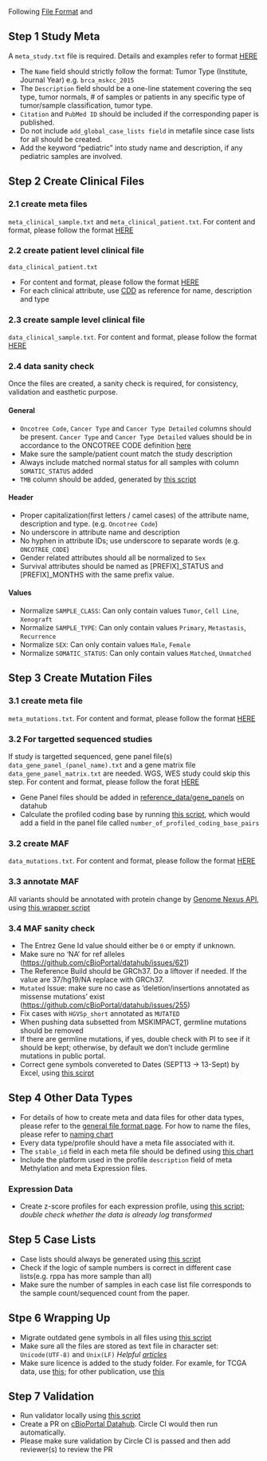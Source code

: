 Following [File Format](https://docs.cbioportal.org/5.1-data-loading/data-loading/file-formats) and 

## Step 1 Study Meta

A `meta_study.txt` file is required. Details and examples refer to format [HERE](https://docs.cbioportal.org/5.1-data-loading/data-loading/file-formats#meta-file)
- The `Name` field should strictly follow the format: Tumor Type (Institute, Journal Year) e.g. `brca_mskcc_2015`
- The `Description` field should be a one-line statement covering the seq type, tumor normals, # of samples or patients in any specific type of tumor/sample classification, tumor type.
- `Citation` and `PubMed ID` should be included if the corresponding paper is published.
- Do not include `add_global_case_lists field` in metafile since case lists for all should be created.
- Add the keyword “pediatric” into study name and description, if any pediatric samples are involved. 

## Step 2 Create Clinical Files

### 2.1 create meta files 
`meta_clinical_sample.txt` and `meta_clinical_patient.txt`. For content and format, please follow the format [HERE](https://docs.cbioportal.org/5.1-data-loading/data-loading/file-formats#meta-files)

### 2.2 create patient level clinical file 
`data_clinical_patient.txt`
- For content and format, please follow the format [HERE](https://docs.cbioportal.org/5.1-data-loading/data-loading/file-formats#clinical-patient-columns)
- For each clinical attribute, use [CDD](http://oncotree.mskcc.org/cdd/swagger-ui.html#!/clinical-data-dictionary-controller/getClinicalAttributeMetadataBySearchTermsUsingPOST) as reference for name, description and type

### 2.3 create sample level clinical file 
`data_clinical_sample.txt`. For content and format, please follow the format [HERE](https://docs.cbioportal.org/5.1-data-loading/data-loading/file-formats#clinical-sample-columns)

### 2.4 data sanity check
Once the files are created, a sanity check is required, for consistency, validation and easthetic purpose. 
#### General
   - `Oncotree Code`, `Cancer Type` and `Cancer Type Detailed` columns should be present. `Cancer Type` and `Cancer Type Detailed` values should be in accordance to the ONCOTREE CODE definition [here](http://oncotree.mskcc.org/#/home)
   - Make sure the sample/patient count match the study description
   - Always include matched normal status for all samples with column `SOMATIC_STATUS` added
   - `TMB` column should be added, generated by [this script](https://github.com/cBioPortal/datahub-study-curation-tools/tree/master/tmb/calculate_tmb)
#### Header
- Proper capitalization(first letters / camel cases) of the attribute name, description and type. (e.g. `Oncotree Code`) 
- No underscore in attribute name and description
- No hyphen in attribute IDs; use underscore to separate words (e.g. `ONCOTREE_CODE`)
- Gender related attributes should all be normalized to `Sex`
- Survival attributes should be named as [PREFIX]_STATUS and [PREFIX]_MONTHS with the same prefix value.
#### Values
- Normalize `SAMPLE_CLASS`: Can only contain values `Tumor`, `Cell Line`, `Xenograft`
- Normalize `SAMPLE_TYPE`: Can only contain values `Primary`, `Metastasis`, `Recurrence`
- Normalize `SEX`: Can only contain values `Male`, `Female`
- Normalize `SOMATIC_STATUS`: Can only contain values `Matched`, `Unmatched`

## Step 3 Create Mutation Files

### 3.1 create meta file
`meta_mutations.txt`. For content and format, please follow the format [HERE](https://docs.cbioportal.org/5.1-data-loading/data-loading/file-formats#meta-file-6)

### 3.2 For targetted sequenced studies
If study is targetted sequenced, gene panel file(s) `data_gene_panel_(panel_name).txt` and a gene matrix file `data_gene_panel_matrix.txt` are needed. WGS, WES study could skip this step. For content and format, please follow the forat [HERE](https://docs.cbioportal.org/5.1-data-loading/data-loading/file-formats#gene-panel-data)
- Gene Panel files should be added in [reference_data/gene_panels](https://github.com/cBioPortal/datahub/tree/master/reference_data/gene_panels) on datahub
- Calculate the profiled coding base by running [this script](https://github.com/cBioPortal/datahub-study-curation-tools/tree/master/tmb/calculate_number_of_profiled_coding_base_pairs), which would add a field in the panel file called `number_of_profiled_coding_base_pairs`

### 3.2 create MAF
`data_mutations.txt`. For content and format, please follow the format [HERE](https://docs.cbioportal.org/5.1-data-loading/data-loading/file-formats#data-file-5)

### 3.3 annotate MAF 
All variants should be annotated with protein change by [Genome Nexus API](https://www.genomenexus.org/swagger-ui.html), using [this wrapper script](https://github.com/cBioPortal/datahub-study-curation-tools/tree/master/GN-annotation-wrapper)

### 3.4 MAF sanity check
- The Entrez Gene Id value should either be `0` or empty if unknown.
- Make sure no ‘NA’ for ref alleles (https://github.com/cBioPortal/datahub/issues/621)
- The Reference Build should be GRCh37. Do a liftover if needed. If the value are 37/hg19/NA replace with GRCh37. 
- `Mutated` Issue: make sure no case as ‘deletion/insertions annotated as missense mutations’ exist (https://github.com/cBioPortal/datahub/issues/255)
- Fix cases with `HGVSp_short` annotated as `MUTATED`
- When pushing data subsetted from MSKIMPACT, germline mutations should be removed
- If there are germline mutations, if yes, double check with PI to see if it should be kept; otherwise, by default we don’t include germline mutations in public portal. 
- Correct gene symbols convereted to Dates (SEPT13 -> 13-Sept) by Excel, using [this scirpt](https://github.com/cBioPortal/datahub-study-curation-tools/tree/master/hugo-symbol-corrector)

## Step 4 Other Data Types
- For details of how to create meta and data files for other data types, please refer to the [general file format page](https://docs.cbioportal.org/5.1-data-loading/data-loading/file-formats). For how to name the files, please refer to [naming chart](https://github.com/cBioPortal/datahub/blob/master/docs/recommended_staging_filenames.md)
- Every data type/profile should have a meta file associated with it.
- The `stable_id` field in each meta file should be defined using [this chart](https://github.com/cBioPortal/datahub/blob/master/docs/recommended_staging_filenames.md)
- Include the platform used in the profile `description` field of meta Methylation and meta Expression files.

### Expression Data
- Create z-score profiles for each expression profile, using [this script](https://github.com/cBioPortal/datahub-study-curation-tools/tree/master/zscores/zscores_relative_allsamples); *double check whether the data is already log transformed* 

## Step 5 Case Lists
- Case lists should always be generated using [this script](https://github.com/cBioPortal/datahub-study-curation-tools/tree/master/generate-case-lists)
- Check if the logic of sample numbers is correct in different case lists(e.g. rppa has more sample than all)
- Make sure the number of samples in each case list file corresponds to the sample count/sequenced count from the paper.

## Stpe 6 Wrapping Up
- Migrate outdated gene symbols in all files using [this script](https://github.com/cBioPortal/datahub-study-curation-tools/tree/master/gene-table-update/data-file-migration)
- Make sure all the files are stored as text file in character set: `Unicode(UTF-8)` and `Unix(LF)` *Helpful [articles](https://sites.psu.edu/symbolcodes/software/textfile/)*
- Make sure licence is added to the study folder. For examle, for TCGA data, use [this](https://raw.githubusercontent.com/cBioPortal/datahub/master/public/acc_tcga_pan_can_atlas_2018/LICENSE); for other publication, use [this](https://raw.githubusercontent.com/cBioPortal/datahub/master/public/acyc_fmi_2014/LICENSE)

## Step 7 Validation
- Run validator locally using [this script](https://github.com/cBioPortal/datahub-study-curation-tools/tree/master/validation/validator)
- Create a PR on [cBioPortal Datahub](https://github.com/cBioPortal/datahub). Circle CI would then run automatically. 
- Please make sure validation by Circle CI is passed and then add reviewer(s) to review the PR
